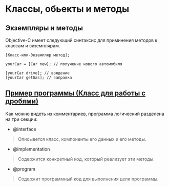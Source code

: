 # Классы, обьекты и методы

## Экземпляры и методы
Objective-C имеет следующий синтаксис для приминения методов к классам и экземплярам.

```
[Класс-или-Экземпляр метод];
```

```objc
yourCar = [Car new]; // получение нового автомобиля

[yourCar drive]; // вождение
[yourCar getGas]; // заправка
```

## [Пример программы (Класс для работы с дробями)](https://github.com/egorskikh/Hello-Objective-C/blob/main/Learn%20Objective-C/02.%20%D0%9A%D0%BB%D0%B0%D1%81%D1%81%D1%8B%2C%20%D0%BE%D0%B1%D1%8C%D0%B5%D0%BA%D1%82%D1%8B%20%D0%B8%20%D0%BC%D0%B5%D1%82%D0%BE%D0%B4%D1%8B/prog-for-working-with-fractions/prog-for-working-with-fractions/main.m)

Как можно видеть из комментариев, программа логический разделена на три секции:

 * @interface
> Описывется класс, компоненты его данных и его методы.
 * @implementation
> Содержится конкретный код, который реализует эти методы.
 * @program
> Содержит программный код для выполнения цели программы.



